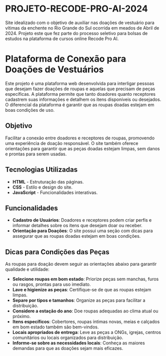 # PROJETO-RECODE-PRO-AI-2024
Site idealizado com o objetivo de auxiliar nas doações de vestuário para vítimas da enchente no Rio Grande do Sul ocorrida em meados de Abril de 2024. Projeto este que fez parte do processo seletivo para bolsas de estudos na plataforma de cursos online Recode Pro AI.


# Plataforma de Conexão para Doações de Vestuários

Este projeto é uma plataforma web desenvolvida para interligar pessoas que desejam fazer doações de roupas e aquelas que precisam de peças específicas. A plataforma permite que tanto doadores quanto receptores cadastrem suas informações e detalhem os itens disponíveis ou desejados. O diferencial da plataforma é garantir que as roupas doadas estejam em boas condições de uso.

## Objetivo

Facilitar a conexão entre doadores e receptores de roupas, promovendo uma experiência de doação responsável. O site também oferece orientações para garantir que as peças doadas estejam limpas, sem danos e prontas para serem usadas.

## Tecnologias Utilizadas

- **HTML** - Estruturação das páginas.
- **CSS** - Estilo e design do site.
- **JavaScript** - Funcionalidades interativas.

## Funcionalidades

- **Cadastro de Usuários**: Doadores e receptores podem criar perfis e informar detalhes sobre os itens que desejam doar ou receber.
- **Orientação para Doações**: O site possui uma seção com dicas para assegurar que as roupas doadas estejam em boas condições.

## Dicas para Condições das Peças

As roupas para doação devem seguir as orientações abaixo para garantir qualidade e utilidade:

- **Selecione roupas em bom estado**: Priorize peças sem manchas, furos ou rasgos, prontas para uso imediato.
- **Lave e higienize as peças**: Certifique-se de que as roupas estejam limpas.
- **Separe por tipos e tamanhos**: Organize as peças para facilitar a distribuição.
- **Considere a estação do ano**: Doe roupas adequadas ao clima atual ou próximo.
- **Itens específicos**: Cobertores, roupas íntimas novas, meias e calçados em bom estado também são bem-vindos.
- **Locais apropriados de entrega**: Leve as peças a ONGs, igrejas, centros comunitários ou locais organizados para distribuição.
- **Informe-se sobre as necessidades locais**: Conheça as maiores demandas para que as doações sejam mais eficazes.
